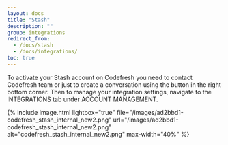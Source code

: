 ```yaml
---
layout: docs
title: "Stash"
description: ""
group: integrations
redirect_from:
  - /docs/stash
  - /docs/integrations/
toc: true
---
```

To activate your Stash account on Codefresh you need to contact Codefresh team or just to create a conversation using the button in the right bottom corner.
Then to manage your integration settings, navigate to the INTEGRATIONS tab under ACCOUNT MANAGEMENT.

{% include image.html 
lightbox="true" 
file="/images/ad2bbd1-codefresh_stash_internal_new2.png" 
url="/images/ad2bbd1-codefresh_stash_internal_new2.png" 
alt="codefresh_stash_internal_new2.png" 
max-width="40%" 
%}
